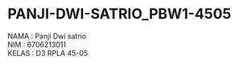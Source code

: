 # PANJI-DWI-SATRIO_PBW1-4505
NAMA  : Panji Dwi satrio<br>
NIM   : 6706213011<br>
KELAS : D3 RPLA 45-05
